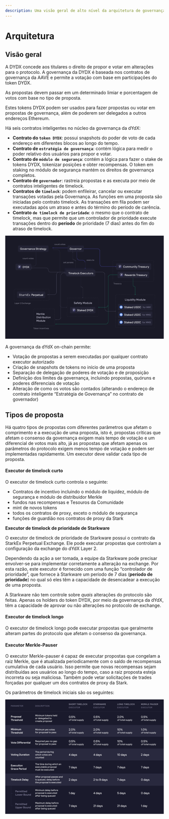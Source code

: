 ```yaml
---
description: Uma visão geral de alto nível da arquitetura de governança.
---
```


# Arquitetura

## Visão geral

A DYDX concede aos titulares o direito de propor e votar em alterações para o protocolo. A governança da DYDX é baseada nos contratos de governança da AAVE e permite a votação com base em participações do token DYDX.

As propostas devem passar em um determinado limiar e porcentagem de votos com base no tipo de proposta.

Estes tokens DYDX podem ser usados para fazer propostas ou votar em propostas de governança, além de poderem ser delegados a outros endereços Ethereum.

Há seis contratos inteligentes no núcleo da governança da dYdX:

* **Contrato do `token DYDX`**: possui snapshots do poder de voto de cada endereço em diferentes blocos ao longo do tempo.
* **Contrato de `estratégia de governança`**: contém lógica para medir o poder relativo dos usuários para propor e votar.
* **Contrato de `módulo de segurança`**: contém a lógica para fazer o stake de tokens DYDX, tokenizar posições e obter recompensas. O token em staking no módulo de segurança mantém os direitos de governança completos.
* **Contrato de `governador`**: rastreia propostas e as executa por meio de contratos inteligentes de timelock.
* **Contratos de `timelock`**: podem enfileirar, cancelar ou executar transações votadas pela Governança. As funções em uma proposta são iniciadas pelo contrato timelock. As transações em fila podem ser executadas após um atraso e antes do término do período de carência.
* **Contrato `de timelock de prioridade`**: o mesmo que o contrato de timelock, mas que permite que um controlador de prioridade execute transações dentro do **período** de prioridade (7 dias) antes do fim do atraso de timelock.

![Arquitetura do contrato inteligente](<../.gitbook/assets/image (49).png>)

A governança da dYdX on-chain permite:

* Votação de propostas a serem executadas por qualquer contrato executor autorizado
* Criação de snapshots de tokens no início de uma proposta
* Separação de delegação de poderes de votação e de proposição
* Definição dos limites da governança, incluindo propostas, quóruns e poderes diferenciais de votação
* Alteração de como os votos são contados (alterando o endereço de contrato inteligente “Estratégia de Governança” no contrato de governador)

## Tipos de proposta

Há quatro tipos de propostas com diferentes parâmetros que afetam o comprimento e a execução de uma proposta, isto é, propostas críticas que afetam o consenso da governança exigem mais tempo de votação e um diferencial de votos mais alto, já as propostas que afetam apenas os parâmetros do protocolo exigem menos tempo de votação e podem ser implementadas rapidamente. Um executor deve validar cada tipo de proposta.

#### **Executor de timelock curto**

O executor de timelock curto controla o seguinte:

* Contratos de incentivo incluindo o módulo de liquidez, módulo de segurança e módulo de distribuidor Merkle
* fundos nas recompensas e Tesouros da Comunidade
* mint de novos tokens
* todos os contratos de proxy, exceto o módulo de segurança
* funções de guardião nos contratos de proxy da Stark

**Executor de timelock de prioridade de Starkware**

O executor de timelock de prioridade de Starkware possui o contrato da StarkEx Perpetual Exchange. Ele pode executar propostas que controlam a configuração da exchange do dYdX Layer 2.

Dependendo da ação a ser tomada, a equipe da Starkware pode precisar envolver-se para implementar corretamente a alteração na exchange. Por esta razão, este executor é fornecido com uma função “controlador de prioridade”, que fornece à Starkware um período de 7 dias (**período de prioridade**) no qual só eles têm a capacidade de desencadear a execução de uma proposta.

A Starkware não tem controle sobre _quais_ alterações do protocolo são feitas. Apenas os holders do token DYDX, por meio da governança da dYdX, têm a capacidade de aprovar ou não alterações no protocolo de exchange.

#### **Executor de timelock longo**

O executor de timelock longo pode executar propostas que geralmente alteram partes do protocolo que afetam o consenso da governança.

#### **Executor Merkle-Pauser**

O executor Merkle-pauser é capaz de executar propostas que congelam a raiz Merkle, que é atualizada periodicamente com o saldo de recompensas cumulativa de cada usuário. Isso permite que novas recompensas sejam distribuídas aos usuários ao longo do tempo, caso a raiz proposta esteja incorreta ou seja maliciosa. Também pode vetar solicitações de trades forçadas por qualquer um dos contratos de proxy da Stark.

Os parâmetros de timelock iniciais são os seguintes:

![Parâmetros de timelock iniciais](<../.gitbook/assets/Initial Timelock Parameters (1).png>)
